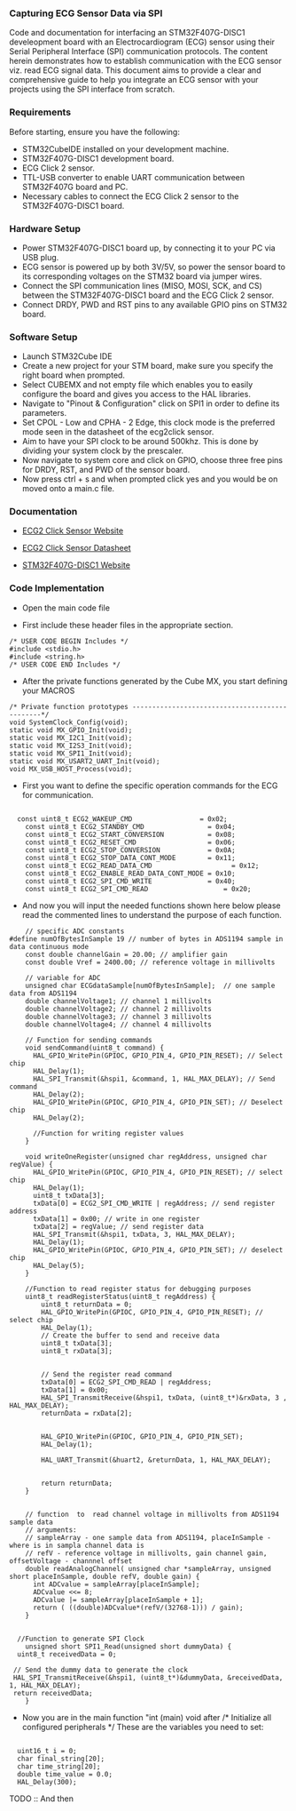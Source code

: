 
### Capturing ECG Sensor Data via SPI

Code and documentation for interfacing an STM32F407G-DISC1 develeopment board with an Electrocardiogram (ECG) sensor using their  Serial Peripheral Interface (SPI) communication protocols. The content herein demonstrates how to establish communication with the ECG sensor viz. read ECG signal data. This document aims to provide a clear and comprehensive guide to help you integrate an ECG sensor with your projects using the SPI interface from scratch.

### Requirements


Before starting, ensure you have the following:

- STM32CubeIDE installed on your development machine.
- STM32F407G-DISC1 development board.
- ECG Click 2 sensor.
- TTL-USB converter to enable UART communication between STM32F407G board and PC.
- Necessary cables to connect the ECG Click 2 sensor to the STM32F407G-DISC1 board.


### Hardware Setup

- Power STM32F407G-DISC1 board up, by connecting it to your PC via USB plug.
- ECG sensor is powered up by both 3V/5V, so power the sensor board to its corresponding voltages on the STM32 board via jumper wires.
- Connect the SPI communication lines (MISO, MOSI, SCK, and CS) between the STM32F407G-DISC1 board and the ECG Click 2 sensor.
- Connect DRDY, PWD and RST pins to any available GPIO pins on STM32 board.


### Software Setup

- Launch STM32Cube IDE 
- Create a new project for your STM board, make sure you specify the right board when prompted. 
- Select CUBEMX and not empty file which enables you to easily configure the board and gives you access to the HAL libraries.
- Navigate to "Pinout & Configuration" click on SPI1 in order to define its parameters.
- Set CPOL - Low and CPHA - 2 Edge, this clock mode is the preferred mode seen in the datasheet of the ecg2click sensor.
- Aim to have your SPI clock to be around 500khz. This is done by dividing your system clock by the prescaler.
- Now navigate to system core and click on GPIO, choose three free pins for  DRDY, RST, and PWD of the sensor board. 
- Now press ctrl + s and when prompted click yes and you would be on moved onto a main.c file.

  
### Documentation

- [ECG2 Click Sensor Website](https://www.mikroe.com/ecg-2-click)

- [ECG2 Click Sensor Datasheet](https://www.ti.com/lit/ds/symlink/ads1194.pdf)

- [STM32F407G-DISC1 Website](https://www.st.com/en/evaluation-tools/stm32f4discovery.html)

 ### Code Implementation

- Open the main code file

- First include these header files in the appropriate section.
```
/* USER CODE BEGIN Includes */
#include <stdio.h>
#include <string.h>
/* USER CODE END Includes */

```
- After the private functions generated by the Cube MX, you start defining your MACROS
```
/* Private function prototypes -----------------------------------------------*/
void SystemClock_Config(void);
static void MX_GPIO_Init(void);
static void MX_I2C1_Init(void);
static void MX_I2S3_Init(void);
static void MX_SPI1_Init(void);
static void MX_USART2_UART_Init(void);
void MX_USB_HOST_Process(void);
```
- First you want to define the specific operation commands for the ECG for communication.

```

  const uint8_t ECG2_WAKEUP_CMD                 = 0x02;
	const uint8_t ECG2_STANDBY_CMD                = 0x04;
	const uint8_t ECG2_START_CONVERSION           = 0x08;
	const uint8_t ECG2_RESET_CMD                  = 0x06;
	const uint8_t ECG2_STOP_CONVERSION            = 0x0A;
	const uint8_t ECG2_STOP_DATA_CONT_MODE        = 0x11;
	const uint8_t ECG2_READ_DATA_CMD 			        = 0x12;
	const uint8_t ECG2_ENABLE_READ_DATA_CONT_MODE = 0x10;
	const uint8_t ECG2_SPI_CMD_WRITE              = 0x40;
	const uint8_t ECG2_SPI_CMD_READ   			      = 0x20;
```
- And now you will input the needed functions shown here below please read the commented lines to understand the purpose of each function.
```
	// specific ADC constants
#define numOfBytesInSample 19 // number of bytes in ADS1194 sample in data continuous mode
	const double channelGain = 20.00; // amplifier gain
	const double Vref = 2400.00; // reference voltage in millivolts

	// variable for ADC
	unsigned char ECGdataSample[numOfBytesInSample];  // one sample data from ADS1194
	double channelVoltage1; // channel 1 millivolts
	double channelVoltage2; // channel 2 millivolts
	double channelVoltage3; // channel 3 millivolts
	double channelVoltage4; // channel 4 millivolts

	// Function for sending commands
	void sendCommand(uint8_t command) {
	  HAL_GPIO_WritePin(GPIOC, GPIO_PIN_4, GPIO_PIN_RESET); // Select chip
	  HAL_Delay(1);
	  HAL_SPI_Transmit(&hspi1, &command, 1, HAL_MAX_DELAY); // Send command
	  HAL_Delay(2);
	  HAL_GPIO_WritePin(GPIOC, GPIO_PIN_4, GPIO_PIN_SET); // Deselect chip
	  HAL_Delay(2);
	  
	  //Function for writing register values
	}

	void writeOneRegister(unsigned char regAddress, unsigned char regValue) {
	  HAL_GPIO_WritePin(GPIOC, GPIO_PIN_4, GPIO_PIN_RESET); // select chip
	  HAL_Delay(1);
	  uint8_t txData[3];
	  txData[0] = ECG2_SPI_CMD_WRITE | regAddress; // send register address
	  txData[1] = 0x00; // write in one register
	  txData[2] = regValue; // send register data
	  HAL_SPI_Transmit(&hspi1, txData, 3, HAL_MAX_DELAY);
	  HAL_Delay(1);
	  HAL_GPIO_WritePin(GPIOC, GPIO_PIN_4, GPIO_PIN_SET); // deselect chip
	  HAL_Delay(5);
	}

    //Function to read register status for debugging purposes
	uint8_t readRegisterStatus(uint8_t regAddress) {
		uint8_t returnData = 0;
		HAL_GPIO_WritePin(GPIOC, GPIO_PIN_4, GPIO_PIN_RESET); // select chip
		HAL_Delay(1);
		// Create the buffer to send and receive data
		uint8_t txData[3];
		uint8_t rxData[3];


		// Send the register read command
		txData[0] = ECG2_SPI_CMD_READ | regAddress;
		txData[1] = 0x00;
		HAL_SPI_TransmitReceive(&hspi1, txData, (uint8_t*)&rxData, 3 , HAL_MAX_DELAY);
		returnData = rxData[2];


		HAL_GPIO_WritePin(GPIOC, GPIO_PIN_4, GPIO_PIN_SET);
	    HAL_Delay(1);

	    HAL_UART_Transmit(&huart2, &returnData, 1, HAL_MAX_DELAY);


		return returnData;
	}


	// function  to  read channel voltage in millivolts from ADS1194 sample data
	// arguments:
	// sampleArray - one sample data from ADS1194, placeInSample - where is in sampla channel data is
	// refV - reference voltage in millivolts, gain channel gain, offsetVoltage - channnel offset
	double readAnalogChannel( unsigned char *sampleArray, unsigned short placeInSample, double refV, double gain) {
	  int ADCvalue = sampleArray[placeInSample];
	  ADCvalue <<= 8;
	  ADCvalue |= sampleArray[placeInSample + 1];
	  return ( ((double)ADCvalue*(refV/(32768-1))) / gain);
	}
	
	
  //Function to generate SPI Clock 
	unsigned short SPI1_Read(unsigned short dummyData) {
  uint8_t receivedData = 0;

 // Send the dummy data to generate the clock
 HAL_SPI_TransmitReceive(&hspi1, (uint8_t*)&dummyData, &receivedData, 1, HAL_MAX_DELAY);
 return receivedData;
	}
```
- Now you are in the  main function "int (main) void after /* Initialize all configured peripherals */
These are the variables you need to set:
```

  uint16_t i = 0;
  char final_string[20];
  char time_string[20];
  double time_value = 0.0;
  HAL_Delay(300);
```
TODO :: And then

























